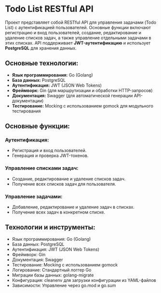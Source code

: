 # Todo List RESTful API

Проект представляет собой RESTful API для управления задачами (Todo List) с аутентификацией пользователей. Основные функции включают регистрацию и вход пользователей, создание, редактирование и удаление списков задач, а также управление отдельными задачами в этих списках. API поддерживает **JWT-аутентификацию** и использует **PostgreSQL** для хранения данных.

## Основные технологии:
- **Язык программирования:** Go (Golang)
- **База данных:** PostgreSQL
- **Аутентификация:** JWT (JSON Web Tokens)
- **Фреймворк:** Gin (для маршрутизации и обработки HTTP-запросов)
- **Документация:** Swagger (для автоматической генерации API-документации)
- **Тестирование:** Mocking с использованием gomock для модульного тестирования

## Основные функции:

### Аутентификация:
- Регистрация и вход пользователей.
- Генерация и проверка JWT-токенов.

### Управление списками задач:
- Создание, редактирование и удаление списков задач.
- Получение всех списков задач для пользователя.

### Управление задачами:
- Добавление, редактирование и удаление задач в списках.
- Получение всех задач в конкретном списке.

## Технологии и инструменты:

- Язык программирования: Go (Golang)
- База данных: PostgreSQL
- Аутентификация: JWT (JSON Web Tokens)
- Фреймворк: Gin
- Документация: Swagger
- Тестирование: Mocking с использованием gomock
- Логирование: Стандартный логгер Go
- Миграции базы данных: golang-migrate
- Конфигурация: cleanenv для загрузки конфигурации из YAML-файлов
- Зависимости: Управление через go.mod и go.sum

